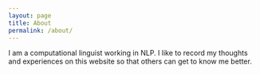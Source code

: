 ```yaml
---
layout: page
title: About
permalink: /about/
---
```


I am a computational linguist working in NLP. I like to record my thoughts and experiences on this website so that others can get to know me better.

<!-- www.123formbuilder.com script begins here --><script type="text/javascript" defer src="//www.123formbuilder.com/embed/4602925.js" data-role="form" data-default-width="650px"></script><!-- www.123formbuilder.com script ends here -->